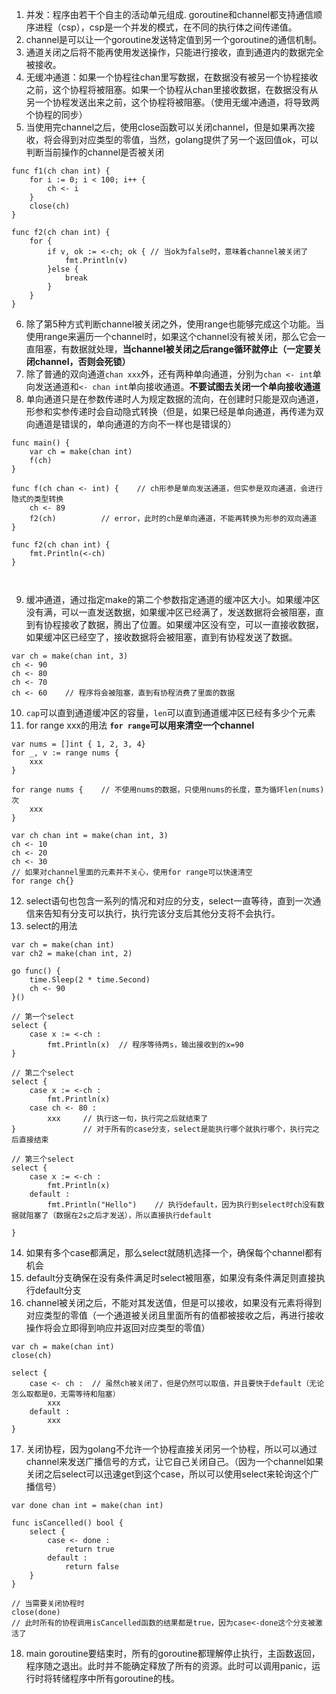 1. 并发：程序由若干个自主的活动单元组成. goroutine和channel都支持通信顺序进程（csp），csp是一个并发的模式，在不同的执行体之间传递值。
2. channel是可以让一个goroutine发送特定值到另一个goroutine的通信机制。
3. 通道关闭之后将不能再使用发送操作，只能进行接收，直到通道内的数据完全被接收。
4. 无缓冲通道：如果一个协程往chan里写数据，在数据没有被另一个协程接收之前，这个协程将被阻塞。如果一个协程从chan里接收数据，在数据没有从另一个协程发送出来之前，这个协程将被阻塞。（使用无缓冲通道，将导致两个协程的同步）
5. 当使用完channel之后，使用close函数可以关闭channel，但是如果再次接收，将会得到对应类型的零值，当然，golang提供了另一个返回值ok，可以判断当前操作的channel是否被关闭
```golang
func f1(ch chan int) {
	for i := 0; i < 100; i++ {
		ch <- i
	}
	close(ch)
}

func f2(ch chan int) {
	for {
		if v, ok := <-ch; ok { // 当ok为false时，意味着channel被关闭了
			fmt.Println(v)
		}else {
			break
		}
	}
}
```

6. 除了第5种方式判断channel被关闭之外，使用range也能够完成这个功能。当使用range来遍历一个channel时，如果这个channel没有被关闭，那么它会一直阻塞，有数据就处理，**当channel被关闭之后range循环就停止（一定要关闭channel，否则会死锁）**
7. 除了普通的双向通道`chan xxx`外，还有两种单向通道，分别为`chan <- int`单向发送通道和`<- chan int`单向接收通道。**不要试图去关闭一个单向接收通道**
8. 单向通道只是在参数传递时人为规定数据的流向，在创建时只能是双向通道，形参和实参传递时会自动隐式转换（但是，如果已经是单向通道，再传递为双向通道是错误的，单向通道的方向不一样也是错误的）
```golang
func main() {
	var ch = make(chan int)
	f(ch)
}

func f(ch chan <- int) {	// ch形参是单向发送通道，但实参是双向通道，会进行隐式的类型转换
	ch <- 89
	f2(ch)			// error，此时的ch是单向通道，不能再转换为形参的双向通道
}

func f2(ch chan int) {
	fmt.Println(<-ch)
}



```
9. 缓冲通道，通过指定make的第二个参数指定通道的缓冲区大小。如果缓冲区没有满，可以一直发送数据，如果缓冲区已经满了，发送数据将会被阻塞，直到有协程接收了数据，腾出了位置。如果缓冲区没有空，可以一直接收数据，如果缓冲区已经空了，接收数据将会被阻塞，直到有协程发送了数据。
```golang
var ch = make(chan int, 3)
ch <- 90
ch <- 80
ch <- 70
ch <- 60	// 程序将会被阻塞，直到有协程消费了里面的数据
```

10. `cap`可以直到通道缓冲区的容量，`len`可以直到通道缓冲区已经有多少个元素
11. for range xxx的用法 **`for range`可以用来清空一个channel**
```golang
var nums = []int { 1, 2, 3, 4}
for _, v := range nums {
	xxx
}

for range nums {	// 不使用nums的数据，只使用nums的长度，意为循环len(nums)次
	xxx
}

var ch chan int = make(chan int, 3)
ch <- 10
ch <- 20
ch <- 30
// 如果对channel里面的元素并不关心，使用for range可以快速清空
for range ch{}
```

12. select语句也包含一系列的情况和对应的分支，select一直等待，直到一次通信来告知有分支可以执行，执行完该分支后其他分支将不会执行。
13. select的用法
```golang
var ch = make(chan int)
var ch2 = make(chan int, 2)

go func() {
	time.Sleep(2 * time.Second)
	ch <- 90
}()

// 第一个select
select {
	case x := <-ch :
		fmt.Println(x)	// 程序等待两s，输出接收到的x=90
}

// 第二个select
select {
	case x := <-ch :
		fmt.Println(x)
	case ch <- 80 :
		xxx		// 执行这一句，执行完之后就结束了
}				// 对于所有的case分支，select是能执行哪个就执行哪个，执行完之后直接结束

// 第三个select
select {
	case x := <-ch :
		fmt.Println(x)
	default :
		fmt.Println("Hello")	// 执行default，因为执行到select时ch没有数据就阻塞了（数据在2s之后才发送），所以直接执行default

}
```

14. 如果有多个case都满足，那么select就随机选择一个，确保每个channel都有机会
15. default分支确保在没有条件满足时select被阻塞，如果没有条件满足则直接执行default分支
16. channel被关闭之后，不能对其发送值，但是可以接收，如果没有元素将得到对应类型的零值（一个通道被关闭且里面所有的值都被接收之后，再进行接收操作将会立即得到响应并返回对应类型的零值）
```golang
var ch = make(chan int)
close(ch)

select {
	case <- ch :  // 虽然ch被关闭了，但是仍然可以取值，并且要快于default（无论怎么取都是0，无需等待和阻塞）
		xxx
	default :
		xxx
}
```

17. 关闭协程，因为golang不允许一个协程直接关闭另一个协程，所以可以通过channel来发送广播信号的方式，让它自己关闭自己。（因为一个channel如果关闭之后select可以迅速get到这个case，所以可以使用select来轮询这个广播信号）
```golang
var done chan int = make(chan int)

func isCancelled() bool {
	select {
		case <- done :
			return true
		default :
			return false
	}
}

// 当需要关闭协程时
close(done)
// 此时所有的协程调用isCancelled函数的结果都是true，因为case<-done这个分支被激活了
```

18. main goroutine要结束时，所有的goroutine都理解停止执行，主函数返回，程序随之退出。此时并不能确定释放了所有的资源。此时可以调用panic，运行时将转储程序中所有goroutine的栈。

